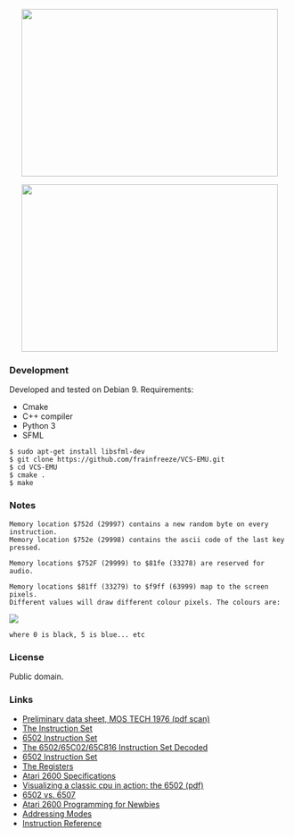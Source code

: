 <p align="center">
  <img width="460" height="300" src="http://i.imgur.com/OLly94X.png">
</p>

<p align="center">
  <img width="460" height="300" src="https://i.imgur.com/ClgSNE3.gif">
</p>

### Development
Developed and tested on Debian 9. Requirements:
- Cmake
- C++ compiler
- Python 3
- SFML

```
$ sudo apt-get install libsfml-dev
$ git clone https://github.com/frainfreeze/VCS-EMU.git
$ cd VCS-EMU
$ cmake .
$ make
```

### Notes
```
Memory location $752d (29997) contains a new random byte on every instruction.
Memory location $752e (29998) contains the ascii code of the last key pressed.

Memory locations $752F (29999) to $81fe (33278) are reserved for audio.

Memory locations $81ff (33279) to $f9ff (63999) map to the screen pixels. 
Different values will draw different colour pixels. The colours are:
```
![](http://i.imgur.com/LGLzA81.png)
```
where 0 is black, 5 is blue... etc 
```

### License
Public domain. 

### Links
- [Preliminary data sheet, MOS TECH 1976 (pdf scan)](https://www.mdawson.net/vic20chrome/cpu/mos_6500_mpu_preliminary_may_1976.pdf)
- [The Instruction Set](https://web.archive.org/web/20080218073724/http://www.obelisk.demon.co.uk/6502/instructions.html)
- [6502 Instruction Set](https://www.atariarchives.org/2bml/chapter_10.php)
- [The 6502/65C02/65C816 Instruction Set Decoded](http://www.llx.com/~nparker/a2/opcodes.html)
- [6502 Instruction Set](http://www.masswerk.at/6502/6502_instruction_set.html)
- [The Registers](https://web.archive.org/web/20080218084556/http://www.obelisk.demon.co.uk:80/6502/registers.html#N)
- [Atari 2600 Specifications](http://problemkaputt.de/2k6specs.htm)
- [Visualizing a classic cpu in action: the 6502 (pdf)](http://www.visual6502.org/docs/6502_in_action_14_web.pdf)
- [6502 vs. 6507](http://blog.visual6502.org/2010/09/6502-vs-6507.html)
- [Atari 2600 Programming for Newbies](http://www.randomterrain.com/atari-2600-memories-tutorial-andrew-davie-01.html)
- [Addressing Modes](https://web.archive.org/web/20080307103453/http://www.obelisk.demon.co.uk:80/6502/addressing.html)
- [Instruction Reference](https://web.archive.org/web/20080305225025/http://www.obelisk.demon.co.uk:80/6502/reference.html)
